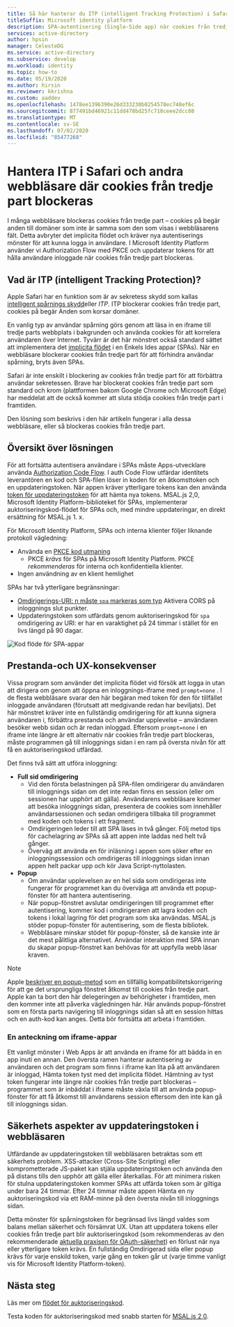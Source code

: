 ```yaml
---
title: Så här hanterar du ITP (intelligent Tracking Protection) i Safari | Azure
titleSuffix: Microsoft identity platform
description: SPA-autentisering (Single-Side app) när cookies från tredje part inte längre tillåts.
services: active-directory
author: hpsin
manager: CelesteDG
ms.service: active-directory
ms.subservice: develop
ms.workload: identity
ms.topic: how-to
ms.date: 05/19/2020
ms.author: hirsin
ms.reviewer: kkrishna
ms.custom: aaddev
ms.openlocfilehash: 1478ee1396390e26d333230b0254578ec748ef6c
ms.sourcegitcommit: 877491bd46921c11dd478bd25fc718ceee2dcc08
ms.translationtype: MT
ms.contentlocale: sv-SE
ms.lasthandoff: 07/02/2020
ms.locfileid: "85477268"
---
```

# <a name="handle-itp-in-safari-and-other-browsers-where-third-party-cookies-are-blocked"></a>Hantera ITP i Safari och andra webbläsare där cookies från tredje part blockeras

I många webbläsare blockeras cookies från tredje part – cookies på begär anden till domäner som inte är samma som den som visas i webbläsarens fält. Detta avbryter det implicita flödet och kräver nya autentiserings mönster för att kunna logga in användare. I Microsoft Identity Platform använder vi Authorization Flow med PKCE och uppdaterar tokens för att hålla användare inloggade när cookies från tredje part blockeras.

## <a name="what-is-intelligent-tracking-protection-itp"></a>Vad är ITP (intelligent Tracking Protection)?

Apple Safari har en funktion som är av sekretess skydd som kallas [intelligent spårnings skydd](https://webkit.org/tracking-prevention-policy/)eller *ITP*. ITP blockerar cookies från tredje part, cookies på begär Anden som korsar domäner.

En vanlig typ av användar spårning görs genom att läsa in en iframe till tredje parts webbplats i bakgrunden och använda cookies för att korrelera användaren över Internet. Tyvärr är det här mönstret också standard sättet att implementera det [implicita flödet](v2-oauth2-implicit-grant-flow.md) i en Enkels Ides appar (SPAs). När en webbläsare blockerar cookies från tredje part för att förhindra användar spårning, bryts även SPAs.

Safari är inte enskilt i blockering av cookies från tredje part för att förbättra användar sekretessen. Brave har blockerat cookies från tredje part som standard och krom (plattformen bakom Google Chrome och Microsoft Edge) har meddelat att de också kommer att sluta stödja cookies från tredje part i framtiden.

Den lösning som beskrivs i den här artikeln fungerar i alla dessa webbläsare, eller så blockeras cookies från tredje part.

## <a name="overview-of-the-solution"></a>Översikt över lösningen

För att fortsätta autentisera användare i SPAs måste Apps-utvecklare använda [Authorization Code Flow](v2-oauth2-auth-code-flow.md). I auth Code Flow utfärdar identitets leverantören en kod och SPA-filen löser in koden för en åtkomsttoken och en uppdateringstoken. När appen kräver ytterligare tokens kan den använda [token för uppdateringstoken](v2-oauth2-auth-code-flow.md#refresh-the-access-token) för att hämta nya tokens. MSAL.js 2,0, Microsoft Identity Platform-biblioteket för SPAs, implementerar auktoriseringskod-flödet för SPAs och, med mindre uppdateringar, en direkt ersättning för MSAL.js 1. x.

För Microsoft Identity Platform, SPAs och interna klienter följer liknande protokoll vägledning:

* Använda en [PKCE kod utmaning](https://tools.ietf.org/html/rfc7636)
    * PKCE *krävs* för SPAs på Microsoft Identity Platform. PKCE *rekommenderas* för interna och konfidentiella klienter.
* Ingen användning av en klient hemlighet

SPAs har två ytterligare begränsningar:

* [Omdirigerings-URI: n måste `spa` markeras som typ](v2-oauth2-auth-code-flow.md#setup-required-for-single-page-apps) Aktivera CORS på inloggnings slut punkter.
* Uppdateringstoken som utfärdats genom auktoriseringskod för `spa` omdirigering av URI: er har en varaktighet på 24 timmar i stället för en livs längd på 90 dagar.

![Kod flöde för SPA-appar](media/v2-oauth-auth-code-spa/active-directory-oauth-code-spa.png)

## <a name="performance-and-ux-implications"></a>Prestanda-och UX-konsekvenser

Vissa program som använder det implicita flödet vid försök att logga in utan att dirigera om genom att öppna en inloggnings-iframe med `prompt=none` . I de flesta webbläsare svarar den här begäran med token för den för tillfället inloggade användaren (förutsatt att medgivande redan har beviljats). Det här mönstret kräver inte en fullständig omdirigering för att kunna signera användaren i, förbättra prestanda och användar upplevelse – användaren besöker webb sidan och är redan inloggad. Eftersom `prompt=none` i en iframe inte längre är ett alternativ när cookies från tredje part blockeras, måste programmen gå till inloggnings sidan i en ram på översta nivån för att få en auktoriseringskod utfärdad.

Det finns två sätt att utföra inloggning:

* **Full sid omdirigering**
    * Vid den första belastningen på SPA-filen omdirigerar du användaren till inloggnings sidan om det inte redan finns en session (eller om sessionen har upphört att gälla). Användarens webbläsare kommer att besöka inloggnings sidan, presentera de cookies som innehåller användarsessionen och sedan omdirigera tillbaka till programmet med koden och tokens i ett fragment.
    * Omdirigeringen leder till att SPA läses in två gånger. Följ metod tips för cachelagring av SPAs så att appen inte laddas ned helt två gånger.
    * Överväg att använda en för inläsning i appen som söker efter en inloggningssession och omdirigeras till inloggnings sidan innan appen helt packar upp och kör Java Script-nyttolasten.
* **Popup**
    * Om användar upplevelsen av en hel sida som omdirigeras inte fungerar för programmet kan du överväga att använda ett popup-fönster för att hantera autentisering.
    * När popup-fönstret avslutar omdirigeringen till programmet efter autentisering, kommer kod i omdirigeraren att lagra koden och tokens i lokal lagring för det program som ska användas. MSAL.js stöder popup-fönster för autentisering, som de flesta bibliotek.
    * Webbläsare minskar stödet för popup-fönster, så de kanske inte är det mest pålitliga alternativet. Användar interaktion med SPA innan du skapar popup-fönstret kan behövas för att uppfylla webb läsar kraven.

>[!NOTE]
> Apple [beskriver en popup-metod](https://webkit.org/blog/8311/intelligent-tracking-prevention-2-0/) som en tillfällig kompatibilitetskorrigering för att ge det ursprungliga fönstret åtkomst till cookies från tredje part. Apple kan ta bort den här delegeringen av behörigheter i framtiden, men den kommer inte att påverka vägledningen här. Här används popup-fönstret som en första parts navigering till inloggnings sidan så att en session hittas och en auth-kod kan anges. Detta bör fortsätta att arbeta i framtiden.

### <a name="a-note-on-iframe-apps"></a>En anteckning om iframe-appar

Ett vanligt mönster i Web Apps är att använda en iframe för att bädda in en app inuti en annan. Den översta ramen hanterar autentisering av användaren och det program som finns i iframe kan lita på att användaren är inloggad, Hämta token tyst med det implicita flödet. Hämtning av tyst token fungerar inte längre när cookies från tredje part blockeras – programmet som är inbäddat i iframe måste växla till att använda popup-fönster för att få åtkomst till användarens session eftersom den inte kan gå till inloggnings sidan.

## <a name="security-implications-of-refresh-tokens-in-the-browser"></a>Säkerhets aspekter av uppdateringstoken i webbläsaren

Utfärdande av uppdateringstoken till webbläsaren betraktas som ett säkerhets problem. XSS-attacker (Cross-Site Scripting) eller komprometterade JS-paket kan stjäla uppdateringstoken och använda den på distans tills den upphör att gälla eller återkallas. För att minimera risken för stulna uppdateringstoken kommer SPAs att utfärda token som är giltiga under bara 24 timmar. Efter 24 timmar måste appen Hämta en ny auktoriseringskod via ett RAM-minne på den översta nivån till inloggnings sidan.

Detta mönster för spårningstoken för begränsad livs längd valdes som balans mellan säkerhet och försämrat UX. Utan att uppdatera tokens eller cookies från tredje part blir auktoriseringskod (som rekommenderas av den rekommenderade [aktuella praxisen för OAuth-säkerhet](https://tools.ietf.org/html/draft-ietf-oauth-security-topics-14)) en förlust när nya eller ytterligare token krävs. En fullständig Omdirigerad sida eller popup krävs för varje enskild token, varje gång en token går ut (varje timme vanligt vis för Microsoft Identity Platform-token).

## <a name="next-steps"></a>Nästa steg

Läs mer om [flödet för auktoriseringskod](v2-oauth2-auth-code-flow.md).

Testa koden för auktoriseringskod med snabb starten för [MSAL.js 2,0](quickstart-v2-javascript-auth-code.md).
